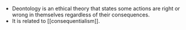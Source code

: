 - Deontology is an ethical theory that states some actions are right or wrong in themselves regardless of their consequences.
- It is related to [[consequentialism]].